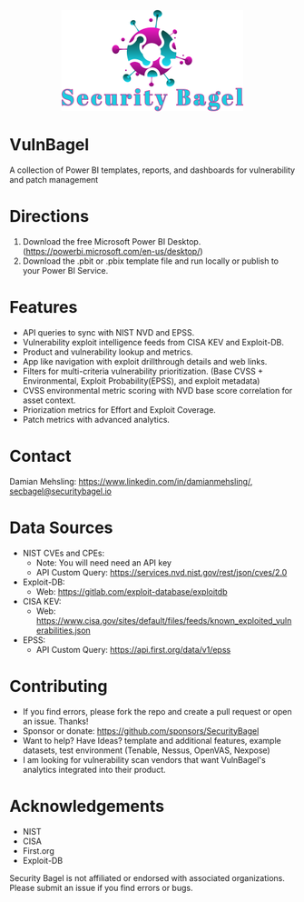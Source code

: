 <p align="center">
  <img src="https://github.com/SecurityBagel/SecurityBagel/blob/main/SecurityBagel.png"/>
</p>

# VulnBagel
A collection of Power BI templates, reports, and dashboards for vulnerability and patch management 

# Directions
1. Download the free Microsoft Power BI Desktop. (https://powerbi.microsoft.com/en-us/desktop/) 
2. Download the .pbit or .pbix template file and run locally or publish to your Power BI Service.

# Features
- API queries to sync with NIST NVD and EPSS.
- Vulnerability exploit intelligence feeds from CISA KEV and Exploit-DB.
- Product and vulnerability lookup and metrics.
- App like navigation with exploit drillthrough details and web links.
- Filters for multi-criteria vulnerability prioritization. (Base CVSS + Environmental, Exploit Probability(EPSS), and exploit metadata)
- CVSS environmental metric scoring with NVD base score correlation for asset context.
- Priorization metrics for Effort and Exploit Coverage.
- Patch metrics with advanced analytics.

# Contact
Damian Mehsling: https://www.linkedin.com/in/damianmehsling/, secbagel@securitybagel.io

# Data Sources
- NIST CVEs and CPEs:
  - Note: You will need need an API key
  - API Custom Query: https://services.nvd.nist.gov/rest/json/cves/2.0
- Exploit-DB:
  - Web: https://gitlab.com/exploit-database/exploitdb
- CISA KEV:
  - Web: https://www.cisa.gov/sites/default/files/feeds/known_exploited_vulnerabilities.json
- EPSS:
  - API Custom Query: https://api.first.org/data/v1/epss

# Contributing
- If you find errors, please fork the repo and create a pull request or open an issue. Thanks!
- Sponsor or donate: https://github.com/sponsors/SecurityBagel
- Want to help? Have Ideas? template and additional features, example datasets, test environment (Tenable, Nessus, OpenVAS, Nexpose)
- I am looking for vulnerability scan vendors that want VulnBagel's analytics integrated into their product.
  
# Acknowledgements
- NIST
- CISA
- First.org
- Exploit-DB
  
Security Bagel is not affiliated or endorsed with associated organizations. Please submit an issue if you find errors or bugs. 
